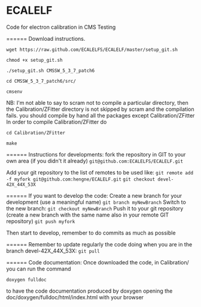 ECALELF
=======

Code for electron calibration in CMS
Testing


======
Download instructions.

`wget https://raw.github.com/ECALELFS/ECALELF/master/setup_git.sh`

`chmod +x setup_git.sh`

`./setup_git.sh CMSSW_5_3_7_patch6`

`cd CMSSW_5_3_7_patch6/src/`

`cmsenv`

NB: I'm not able to say to scram not to compile a particular directory, then the Calibration/ZFitter directory is not skipped by scram and the compilation fails. you should compile by hand all the packages except Calibration/ZFitter
In order to compile Calibration/ZFitter do

`cd Calibration/ZFitter`

`make`


======
Instructions for developments:
fork the repository in GIT to your own area (if you didn't it already)
`git@github.com:ECALELFS/ECALELF.git`

Add your git repository to the list of remotes to be used like:
`git remote add -f myfork git@github.com:hengne/ECALELF.git`
`git checkout devel-42X_44X_53X`


======
If you want to develop the code:
Create a new branch for your development (use a meaningful name)
`git branch myNewBranch`
Switch to the new branch: `git checkout myNewBranch`
Push it to your git repository (create a new branch with the same name also in your remote GIT repository)
`git push myfork`

Then start to develop, remember to do commits as much as possible

======
Remember to update regularly the code doing when you are in the branch devel-42X_44X_53X:
`git pull`

======
Code documentation:
Once downloaded the code, in Calibration/ you can run the command

`doxygen fulldoc`

to have the code documentation produced by doxygen opening the doc/doxygen/fulldoc/html/index.html with your browser 

